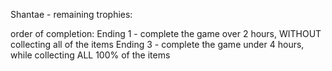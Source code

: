 Shantae - remaining trophies:

order of completion:
	Ending 1 - complete the game over 2 hours, WITHOUT collecting all of the items
	Ending 3 - complete the game under 4 hours, while collecting ALL 100% of the items

